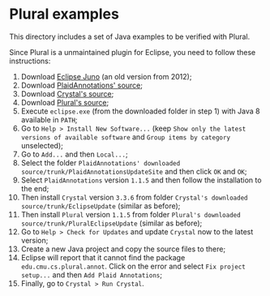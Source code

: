 # Plural examples

This directory includes a set of Java examples to be verified with Plural.

Since Plural is a unmaintained plugin for Eclipse, you need to follow these instructions:

1. Download [Eclipse Juno](https://www.eclipse.org/downloads/packages/release/juno) (an old version from 2012);
1. Download [PlaidAnnotations' source](https://code.google.com/archive/p/plaidannotations/source/default/source);
1. Download [Crystal's source](https://code.google.com/archive/p/crystalsaf/source/default/source);
1. Download [Plural's source](https://code.google.com/archive/p/pluralism/source/default/source);
1. Execute `eclipse.exe` (from the downloaded folder in step 1) with Java 8 available in `PATH`;
1. Go to `Help > Install New Software...` (keep `Show only the latest versions of available software` and `Group items by category` unselected);
1. Go to `Add...` and then `Local...`;
1. Select the folder `PlaidAnnotations' downloaded source/trunk/PlaidAnnotationsUpdateSite` and then click `OK` and `OK`;
1. Select `PlaidAnnotations` version `1.1.5` and then follow the installation to the end;
1. Then install `Crystal` version `3.3.6` from folder `Crystal's downloaded source/trunk/EclipseUpdate` (similar as before);
1. Then install `Plural` version `1.1.5` from folder `Plural's downloaded source/trunk/PluralEclipseUpdate` (similar as before);
1. Go to `Help > Check for Updates` and update `Crystal` now to the latest version;
1. Create a new Java project and copy the source files to there;
1. Eclipse will report that it cannot find the package `edu.cmu.cs.plural.annot`. Click on the error and select `Fix project setup...` and then `Add Plaid Annotations`;
1. Finally, go to `Crystal > Run Crystal`.
